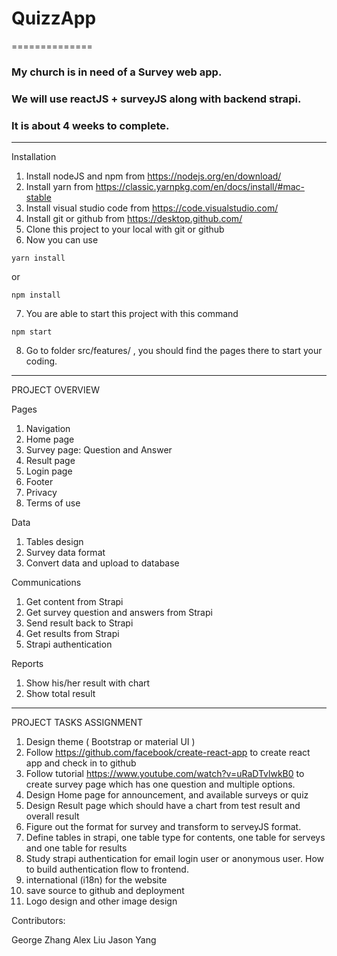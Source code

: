 # QuizzApp
==============

### My church is in need of a Survey web app. 
### We will use reactJS + surveyJS along with backend strapi.
### It is about 4 weeks to complete.
________________
Installation

1. Install nodeJS and npm from https://nodejs.org/en/download/
2. Install yarn from https://classic.yarnpkg.com/en/docs/install/#mac-stable
3. Install visual studio code from https://code.visualstudio.com/
4. Install git or github from https://desktop.github.com/
5. Clone this project to your local with git or github
6. Now you can use 
```
yarn install
```
or
```
npm install
```
7. You are able to start this project with this command
```
npm start
```
8. Go to folder src/features/ , you should find the pages there to start your coding.

________________
PROJECT OVERVIEW

Pages
1. Navigation
2. Home page
3. Survey page: Question and Answer
4. Result page
5. Login page
6. Footer
7. Privacy
8. Terms of use

Data
1. Tables design
2. Survey data format
3. Convert data and upload to database

Communications
1. Get content from Strapi
2. Get survey question and answers from Strapi
3. Send result back to Strapi
4. Get results from Strapi
5. Strapi authentication

Reports
1. Show his/her result with chart
2. Show total result
________________________
PROJECT TASKS ASSIGNMENT

1. Design theme ( Bootstrap or material UI )
2. Follow https://github.com/facebook/create-react-app to create react app and check in to github
3. Follow tutorial https://www.youtube.com/watch?v=uRaDTvlwkB0 to create survey page which has one question and multiple options.
4. Design Home page for announcement, and available surveys or quiz
5. Design Result page which should have a chart from test result and overall result
6. Figure out the format for survey and transform to serveyJS format.
7. Define tables in strapi, one table type for contents, one table for serveys and one table for results
8. Study strapi authentication for email login user or anonymous user. How to build authentication flow to frontend.
9. international (i18n) for the website
10. save source to github and deployment
11. Logo design and other image design

Contributors:

George Zhang  Alex Liu  Jason Yang
